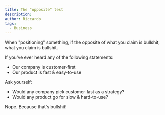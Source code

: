 ```yaml
---
title: The "opposite" test
description:
author: Riccardo
tags:
  - Business
---
```


When "positioning" something, if the opposite of what you claim is bullshit, what you claim is bullshit.

If you've ever heard any of the following statements:
- Our company is customer-first
- Our product is fast & easy-to-use

Ask yourself:
- Would any company pick customer-last as a strategy?
- Would any product go for slow & hard-to-use?

Nope. Because that's bullshit!
